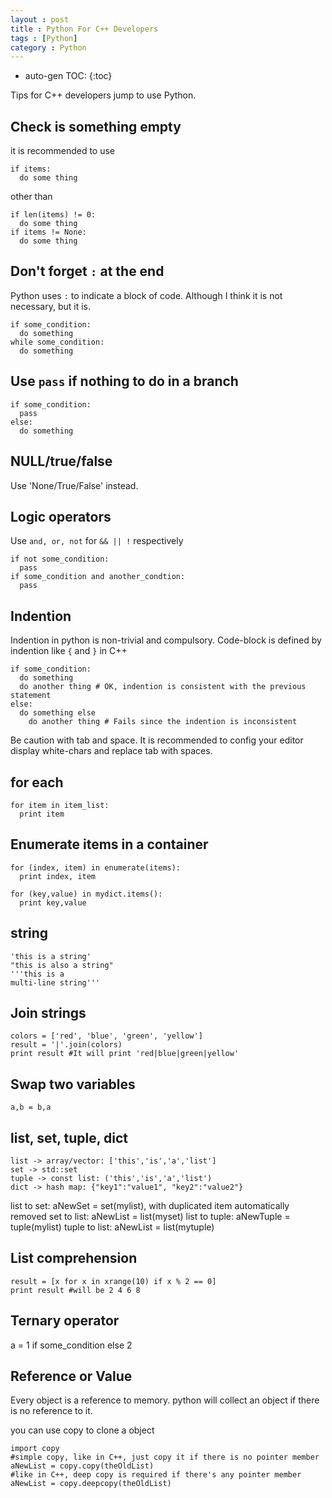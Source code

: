 ```yaml
---
layout : post
title : Python For C++ Developers
tags : [Python]
category : Python
---
```

* auto-gen TOC:
{:toc}

Tips for C++ developers jump to use Python.

<!--more-->

## Check is something empty

it is recommended to use 

```
if items:
  do some thing
```

other than 

```
if len(items) != 0: 
  do some thing
if items != None: 
  do some thing
```

## Don't forget `:` at the end

Python uses `:` to indicate a block of code. Although I think it is not necessary, but it is.

```
if some_condition:
  do something
while some_condition:
  do something
```

## Use `pass` if nothing to do in a branch

```
if some_condition:
  pass
else:
  do something
```

## NULL/true/false

Use 'None/True/False' instead.

## Logic operators

Use `and, or, not` for `&& || !` respectively 

```
if not some_condition:
  pass
if some_condition and another_condtion:
  pass
```


## Indention

Indention in python is non-trivial and compulsory. Code-block is defined by indention like `{` and `}` in C++

```
if some_condition:
  do something
  do another thing # OK, indention is consistent with the previous statement
else:
  do something else
    do another thing # Fails since the indention is inconsistent
```

Be caution with tab and space. It is recommended to config your editor display white-chars and replace tab with spaces.


## for each

```
for item in item_list:
  print item
```

## Enumerate items in a container

```
for (index, item) in enumerate(items): 
  print index, item

for (key,value) in mydict.items():
  print key,value
```

## string

```
'this is a string'
"this is also a string"
'''this is a 
multi-line string'''
```

## Join strings

```
colors = ['red', 'blue', 'green', 'yellow'] 
result = '|'.join(colors)
print result #It will print 'red|blue|green|yellow' 
```

## Swap two variables

```
a,b = b,a
```

## list, set, tuple, dict

```
list -> array/vector: ['this','is','a','list']
set -> std::set
tuple -> const list: ('this','is','a','list')
dict -> hash map: {"key1":"value1", "key2":"value2"}
```

list to set: aNewSet = set(mylist), with duplicated item automatically removed
set to list: aNewList = list(myset)
list to tuple: aNewTuple = tuple(mylist)
tuple to list: aNewList = list(mytuple)

## List comprehension

```
result = [x for x in xrange(10) if x % 2 == 0]
print result #will be 2 4 6 8
```

## Ternary operator

a = 1 if some_condition else 2

## Reference or Value

Every object is a reference to memory. python will collect an object if there is no reference to it.

you can use copy to clone a object

```
import copy
#simple copy, like in C++, just copy it if there is no pointer member
aNewList = copy.copy(theOldList)
#like in C++, deep copy is required if there's any pointer member
aNewList = copy.deepcopy(theOldList) 
```

